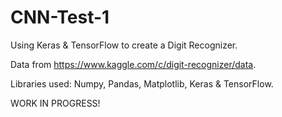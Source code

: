# CNN-Test-1
Using Keras &amp; TensorFlow to create a Digit Recognizer.

Data from https://www.kaggle.com/c/digit-recognizer/data.

Libraries used: Numpy, Pandas, Matplotlib, Keras & TensorFlow.



WORK IN PROGRESS!
